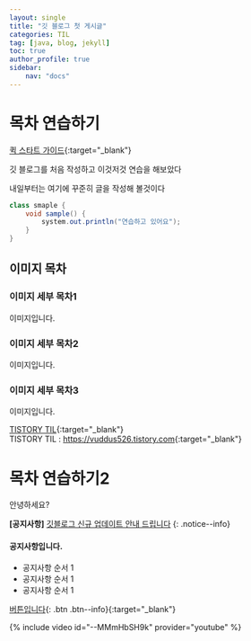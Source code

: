 ```yaml
---
layout: single
title: "깃 블로그 첫 게시글"
categories: TIL
tag: [java, blog, jekyll]
toc: true
author_profile: true
sidebar:
    nav: "docs"
---
```


# 목차 연습하기
[퀵 스타트 가이드](https://mmistakes.github.io/minimal-mistakes/docs/quick-start-guide/){:target="_blank"}

깃 블로그를 처음 작성하고 이것저것 연습을 해보았다

내일부터는 여기에 꾸준히 글을 작성해 볼것이다

```java
class smaple {
    void sample() {
        system.out.println("연습하고 있어요");
    }
}
```

## 이미지 목차
### 이미지 세부 목차1
이미지입니다.
### 이미지 세부 목차2
이미지입니다.
### 이미지 세부 목차3
이미지입니다.

[TISTORY TIL](https://vuddus526.tistory.com){:target="_blank"}<br>
TISTORY TIL : <https://vuddus526.tistory.com>{:target="_blank"}

# 목차 연습하기2
안녕하세요?

**[공지사항]** [깃블로그 신규 업데이트 안내 드립니다]()
{: .notice--info}

<div class="notice--success">
<h4>공지사항입니다.</h4>
    <ul>
        <li>공지사항 순서 1</li>
        <li>공지사항 순서 1</li>
        <li>공지사항 순서 1</li>
    </ul>
</div>

[버튼입니다](https://www.naver.com){: .btn .btn--info}{:target="_blank"}

{% include video id="--MMmHbSH9k" provider="youtube" %}